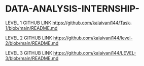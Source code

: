 # DATA-ANALYSIS-INTERNSHIP-

LEVEL 1
GITHUB LINK https://github.com/kalaivani144/Task-1/blob/main/README.md




LEVEL 2
GITHUB LINK https://github.com/kalaivani144/level-2/blob/main/README.md




LEVEL 3
GITHUB LINK https://github.com/kalaivani144/LEVEL-3/blob/main/README.md
